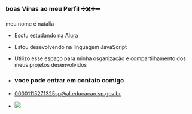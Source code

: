 ### boas Vinas ao meu Perfil ➗✖️➕➖

meu nome é natalia

- Esotu estudando na [Alura](https://www.alura.com.br)
- Estou desevolvendo na linguagem JavaScript
- Utilizo esse espaço para minha osganização e compartilhamento dos meus projetos desenvolvidos

- ### voce pode entrar em contato comigo

- 00001115271325sp@al.educacao.sp.gov.br

- ![](https://media.tenor.com/GqqiTpy6snoAAAAM/afonsinha.gif)
